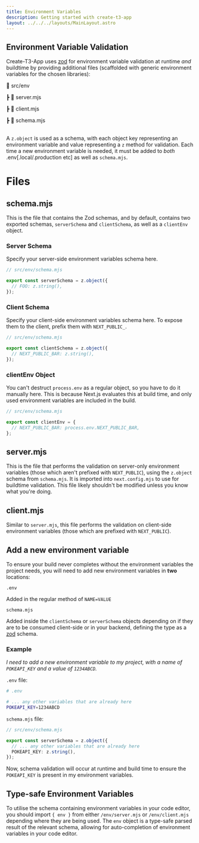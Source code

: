 ```yaml
---
title: Environment Variables
description: Getting started with create-t3-app
layout: ../../../layouts/MainLayout.astro
---
```


## Environment Variable Validation

Create-T3-App uses [zod](https://github.com/colinhacks/zod) for environment variable validation at runtime _and_ buildtime by providing additional files (scaffolded with generic environment variables for the chosen libraries):

📂 src/env

┣ 📜 server.mjs

┣ 📜 client.mjs

┣ 📜 schema.mjs
<br></br>

A `z.object` is used as a schema, with each object key representing an environment variable and value representing a `z` method for validation. Each time a new environment variable is needed, it must be added to _both_ .env[.local/.production etc] as well as `schema.mjs`.

# Files

## schema.mjs

This is the file that contains the Zod schemas, and by default, contains two exported schemas, `serverSchema` and `clientSchema`, as well as a `clientEnv` object.

### Server Schema

Specify your server-side environment variables schema here.

```typescript
// src/env/schema.mjs

export const serverSchema = z.object({
  // FOO: z.string(),
});
```

### Client Schema

Specify your client-side environment variables schema here.
To expose them to the client, prefix them with `NEXT_PUBLIC_`.

```typescript
// src/env/schema.mjs

export const clientSchema = z.object({
  // NEXT_PUBLIC_BAR: z.string(),
});
```

### clientEnv Object

You can't destruct `process.env` as a regular object, so you have to do
it manually here. This is because Next.js evaluates this at build time,
and only used environment variables are included in the build.

```typescript
// src/env/schema.mjs

export const clientEnv = {
  // NEXT_PUBLIC_BAR: process.env.NEXT_PUBLIC_BAR,
};
```

## server.mjs

This is the file that performs the validation on server-only environment variables (those which aren't prefixed with `NEXT_PUBLIC`), using the `z.object` schema from `schema.mjs`. It is imported into `next.config.mjs` to use for buildtime validation. This file likely shouldn't be modified unless you know what you're doing.

## client.mjs

Similar to `server.mjs`, this file performs the validation on client-side environment variables (those which are prefixed with `NEXT_PUBLIC`).

## Add a new environment variable

To ensure your build never completes without the environment variables the project needs, you will need to add new environment variables in **two** locations:

`.env`

Added in the regular method of `NAME=VALUE`

`schema.mjs`

Added inside the `clientSchema` or `serverSchema` objects depending on if they are to be consumed client-side or in your backend, defining the type as a [zod](https://github.com/colinhacks/zod) schema.

### Example

_I need to add a new environment variable to my project, with a name of `POKEAPI_KEY` and a value of `1234ABCD`._

`.env` file:

```bash
# .env

# ... any other variables that are already here
POKEAPI_KEY=1234ABCD
```

`schema.mjs` file:

```typescript
// src/env/schema.mjs

export const serverSchema = z.object({
  // ... any other variables that are already here
  POKEAPI_KEY: z.string(),
});
```

Now, schema validation will occur at runtime and build time to ensure the `POKEAPI_KEY` is present in my environment variables.

## Type-safe Environment Variables

To utilise the schema containing environment variables in your code editor, you should import `{ env }` from either `/env/server.mjs` or `/env/client.mjs` depending where they are being used. The `env` object is a type-safe parsed result of the relevant schema, allowing for auto-completion of environment variables in your code editor.
